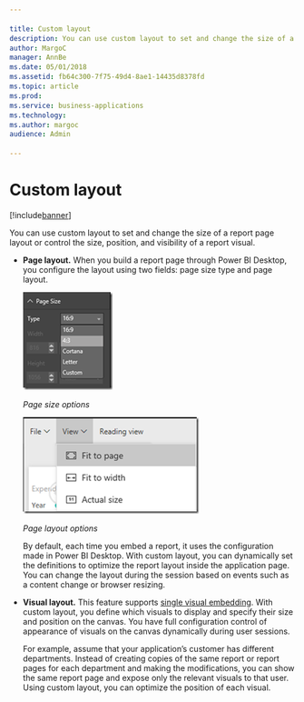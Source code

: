 ```yaml
---

title: Custom layout
description: You can use custom layout to set and change the size of a report page layout or control the size, position, and visibility of a report visual.
author: MargoC
manager: AnnBe
ms.date: 05/01/2018
ms.assetid: fb64c300-7f75-49d4-8ae1-14435d8378fd
ms.topic: article
ms.prod: 
ms.service: business-applications
ms.technology: 
ms.author: margoc
audience: Admin

---
```

#  Custom layout




[!include[banner](../../../includes/banner.md)]

You can use custom layout to set and change the size of a report page layout or
control the size, position, and visibility of a report visual.

-   **Page layout.** When you build a report page through Power BI Desktop, you
    configure the layout using two fields: page size type and page layout.

    ![A screenshot of a menu allowing a user to adjust page size](media/custom-layout-1.png "A screenshot of a menu allowing a user to adjust page size")

    *Page size options*

    ![A screenshot of a menu allowing a user to adjust page layout ](media/custom-layout-2.png "A screenshot of a menu allowing a user to adjust page layout ")
    <!-- Picture 21 -->


    *Page layout options*

    By default, each time you embed a report, it uses the configuration made in
Power BI Desktop. With custom layout, you can dynamically set the definitions to
optimize the report layout inside the application page. You can change the
layout during the session based on events such as a content change or browser
resizing.

-   **Visual layout.** This feature supports [single visual
    embedding](single-visual-embedding.md). With custom layout, you define which
    visuals to display and specify their size and position on the canvas. You
    have full configuration control of appearance of visuals on the canvas
    dynamically during user sessions.

    For example, assume that your application’s customer has different departments.
Instead of creating copies of the same report or report pages for each
department and making the modifications, you can show the same report page and
expose only the relevant visuals to that user. Using custom layout, you can
optimize the position of each visual.
